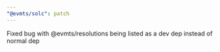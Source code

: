 ```yaml
---
"@evmts/solc": patch
---
```


Fixed bug with @evmts/resolutions being listed as a dev dep instead of normal dep
